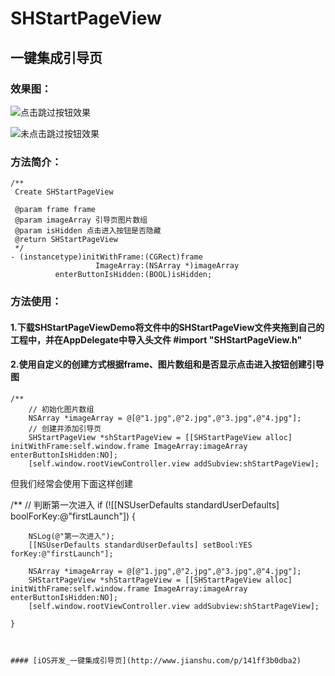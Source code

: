 # SHStartPageView
## 一键集成引导页

### 效果图：

![点击跳过按钮效果](http://oixwuce1i.bkt.clouddn.com/%E7%82%B9%E5%87%BB%E8%B7%B3%E8%BF%87%E6%8C%89%E9%92%AE.gif)

![未点击跳过按钮效果](http://oixwuce1i.bkt.clouddn.com/%E6%9C%AA%E7%82%B9%E5%87%BB%E8%B7%B3%E8%BF%87%E6%8C%89%E9%92%AE.gif)

### 方法简介：
```objc
/**
 Create SHStartPageView

 @param frame frame
 @param imageArray 引导页图片数组
 @param isHidden 点击进入按钮是否隐藏
 @return SHStartPageView
 */
- (instancetype)initWithFrame:(CGRect)frame
                   ImageArray:(NSArray *)imageArray
          enterButtonIsHidden:(BOOL)isHidden;
```


### 方法使用：
#### 1.下载SHStartPageViewDemo将文件中的SHStartPageView文件夹拖到自己的工程中，并在AppDelegate中导入头文件 #import "SHStartPageView.h"

#### 2.使用自定义的创建方式根据frame、图片数组和是否显示点击进入按钮创建引导图
```objc
/**
	// 初始化图片数组
	NSArray *imageArray = @[@"1.jpg",@"2.jpg",@"3.jpg",@"4.jpg"];
	// 创建并添加引导页
    SHStartPageView *shStartPageView = [[SHStartPageView alloc] initWithFrame:self.window.frame ImageArray:imageArray enterButtonIsHidden:NO];
    [self.window.rootViewController.view addSubview:shStartPageView];
```

但我们经常会使用下面这样创建

/**
	// 判断第一次进入
    if (![[NSUserDefaults standardUserDefaults] boolForKey:@"firstLaunch"]) {
    
        NSLog(@"第一次进入");
        [[NSUserDefaults standardUserDefaults] setBool:YES forKey:@"firstLaunch"];

        NSArray *imageArray = @[@"1.jpg",@"2.jpg",@"3.jpg",@"4.jpg"];
        SHStartPageView *shStartPageView = [[SHStartPageView alloc] initWithFrame:self.window.frame ImageArray:imageArray enterButtonIsHidden:NO];
        [self.window.rootViewController.view addSubview:shStartPageView];
        
    }
```


#### [iOS开发_一键集成引导页](http://www.jianshu.com/p/141ff3b0dba2)
